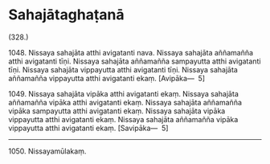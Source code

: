 # Sahajātaghaṭanā

(328.)

1048\. Nissaya sahajāta atthi avigatanti nava. Nissaya sahajāta aññamañña atthi avigatanti tīṇi. Nissaya sahajāta aññamañña sampayutta atthi avigatanti tīṇi. Nissaya sahajāta vippayutta atthi avigatanti tīṇi. Nissaya sahajāta aññamañña vippayutta atthi avigatanti ekaṃ. [Avipāka—  5]

1049\. Nissaya sahajāta vipāka atthi avigatanti ekaṃ. Nissaya sahajāta aññamañña vipāka atthi avigatanti ekaṃ. Nissaya sahajāta aññamañña vipāka sampayutta atthi avigatanti ekaṃ. Nissaya sahajāta vipāka vippayutta atthi avigatanti ekaṃ. Nissaya sahajāta aññamañña vipāka vippayutta atthi avigatanti ekaṃ. [Savipāka—  5]

---

1050\. Nissayamūlakaṃ.
